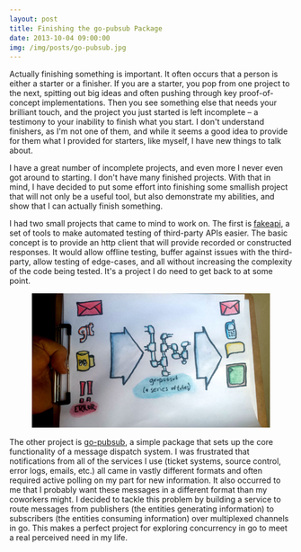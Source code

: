 ```yaml
---
layout: post
title: Finishing the go-pubsub Package
date: 2013-10-04 09:00:00
img: /img/posts/go-pubsub.jpg
---
```


Actually finishing something is important. It often occurs that a person is
either a starter or a finisher. If you are a starter, you pop from one project
to the next, spitting out big ideas and often pushing through key proof-of-concept
implementations. Then you see something else that needs your brilliant touch, and
the project you just started is left incomplete – a testimony to your inability to
finish what you start. I don't understand finishers, as I'm not one of them, and
while it seems a good idea to provide for them what I provided for starters, like
myself, I have new things to talk about.<!--more-->

I have a great number of incomplete projects, and even more I never even got
around to starting. I don't have many finished projects. With that in mind,
I have decided to put some effort into finishing some smallish project that
will not only be a useful tool, but also demonstrate my abilities, and show
that I can actually finish something.

I had two small projects that came to mind to work on. The first is
[fakeapi](https://github.com/lazyengineering/fakeapi), a set of tools to
make automated testing of third-party APIs easier. The basic concept is to
provide an http client that will provide recorded or constructed responses.
It would allow offline testing, buffer against issues with the third-party,
allow testing of edge-cases, and all without increasing the complexity of
the code being tested. It's a project I do need to get back to at some point.

<figure class="thumbnail">
  <img src="/img/posts/go-pubsub.jpg" alt="go-pubsub" />
</figure>

The other project is [go-pubsub](https://github.com/jessecarl/go-pubsub), a
simple package that sets up the core functionality of a message dispatch
system. I was frustrated that notifications from all of the services I use
(ticket systems, source control, error logs, emails, etc.) all came in vastly
different formats and often required active polling on my part for new
information. It also occurred to me that I probably want these messages in
a different format than my coworkers might. I decided to tackle this problem
by building a service to route messages from publishers (the entities
generating information) to subscribers (the entities consuming information)
over multiplexed channels in go. This makes a perfect project for exploring
concurrency in go to meet a real perceived need in my life.
